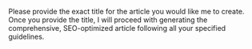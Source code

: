 Please provide the exact title for the article you would like me to create. Once you provide the title, I will proceed with generating the comprehensive, SEO-optimized article following all your specified guidelines.